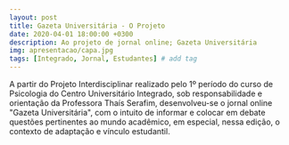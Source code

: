 ```yaml
---
layout: post
title: Gazeta Universitária - O Projeto
date: 2020-04-01 18:00:00 +0300
description: Ao projeto de jornal online; Gazeta Universitária
img: apresentacao/capa.jpg
tags: [Integrado, Jornal, Estudantes] # add tag
---
```

A partir do Projeto Interdisciplinar realizado pelo 1º período do curso de Psicologia do Centro Universitário Integrado, sob responsabilidade e orientação da Professora Thaís Serafim, desenvolveu-se o jornal online "Gazeta Universitária", com o intuito de informar e colocar em debate questões pertinentes ao mundo acadêmico, em especial, nessa edição, o contexto de adaptação e vínculo estudantil.
